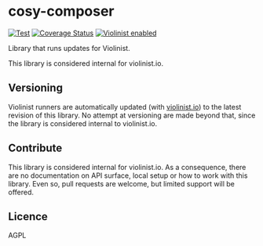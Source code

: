 # cosy-composer

[![Test](https://github.com/eiriksm/cosy-composer/actions/workflows/test.yml/badge.svg)](https://github.com/eiriksm/cosy-composer/actions/workflows/test.yml)
[![Coverage Status](https://coveralls.io/repos/github/eiriksm/cosy-composer/badge.svg?branch=main)](https://coveralls.io/github/eiriksm/cosy-composer?branch=main)
[![Violinist enabled](https://img.shields.io/badge/violinist-enabled-brightgreen.svg)](https://violinist.io)

Library that runs updates for Violinist.

This library is considered internal for violinist.io.

## Versioning

Violinist runners are automatically updated (with [violinist.io](https://violinist.io)) to the latest revision of this library. No attempt at versioning are made beyond that, since the library is considered internal to violinist.io.

## Contribute

This library is considered internal for violinist.io. As a consequence, there are no documentation on API surface, local setup or how to work with this library. Even so, pull requests are welcome, but limited support will be offered.

## Licence

AGPL
